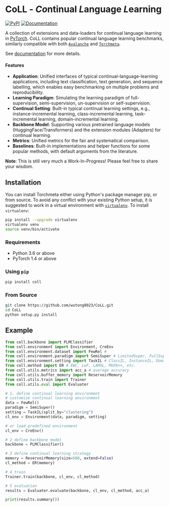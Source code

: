 # CoLL - ***Co***ntinual ***L***anguage ***L***earning
[![PyPI](https://img.shields.io/pypi/v/coll)](https://pypi.org/project/coll/) [![Documentation](https://img.shields.io/badge/docs-CoLL-blue)](https://wutong8023.site/CoLL/)

A collection of extensions and data-loaders for continual language learning in [PyTorch](https://pytorch.org/). CoLL contains popular continual language learning benchmarks, similarly compatible with both [`Avalanche`](https://github.com/ContinualAI/avalanche) and [`Torchmeta`](https://github.com/tristandeleu/pytorch-meta/).

See [documentation](https://wutong8023.site/CoLL) for more details.


#### Features
  - **Application**: Unified interfaces of typical continual-language-learning applications, including text classification, text generation, and sequence labelling, which enables easy benchmarking on multiple problems and reproducibility.
  - **Learning Paradigm**: Simulating the learning paradigm of full-supervision, semi-supervision, un-supervision or self-supervision.
  - **Continual Setting**: Built-in typical continual learning settings, e.g., instance-incremental learning, class-incremental learning, task-incremental learning, domain-incremental learning. 
  - **Backbone Model**: Supporting various pretrained language models (HuggingFace/Transformers) and the extension modules (Adapters) for continual learning. 
  - **Metrics**: Unified metrics for the fair and systematical comparison.
  - **Baselines**: Built-in implementations and helper functions for some popular methods, with default arguments from the literature.

**Note**: This is still very much a Work-In-Progress! Please feel free to share your wisdom.

## Installation
You can install Torchmeta either using Python's package manager pip, or from source. To avoid any conflict with your existing Python setup, it is suggested to work in a virtual environment with [`virtualenv`](https://docs.python-guide.org/dev/virtualenvs/). To install `virtualenv`:
```bash
pip install --upgrade virtualenv
virtualenv venv
source venv/bin/activate
```

### Requirements
 - Python 3.6 or above
 - PyTorch 1.4 or above

### Using `pip`
```bash
pip install coll
```

### From Source
```bash
git clone https://github.com/wutong8023/CoLL.git
cd CoLL
python setup.py install
```

## Example
```python
from coll.backbone import PLMClassifier
from coll.environment import Environment, CreEnv
from coll.environment.dataset import FewRel # 
from coll.environment.paradigm import SemiSuper # LimitedSuper, FullSuper, UnSuper, InteractSuper
from coll.environment.setting import TaskIL # ClassIL, InstanceIL, DomainIL
from coll.method import ER # EWC, LwF, LAMOL, MbPA++, etc.
from coll.utils.metrics import acc_a # average accuracy
from coll.utils.buffer_memory import ReservoirMemory
from coll.utils.train import Trainer
from coll.utils.eval import Evaluater

# 1. define continual learning environment
# customize continual learning environment
data = FewRel()
paradigm = SemiSuper()
setting = TaskIL(split_by="clustering")
cl_env = Environment(data, paradigm, setting)

# or load predefined environment
cl_env = CreEnv()

# 2 define backbone model
backbone = PLMClassifier()

# 3 define continual learning strategy
memory = ReservoirMemory(size=500, extend=False)
cl_method = ER(memory)

# 4 train
Trainer.train(backbone, cl_env, cl_method)

# 5 evaluation
results = Evaluater.evaluate(backbone, cl_env, cl_method, acc_a)

print(results.summary())
```


